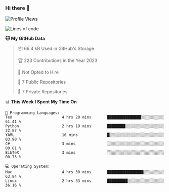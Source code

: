 ### Hi there 👋

<!--
**huayuan4396/huayuan4396** is a ✨ _special_ ✨ repository because its `README.md` (this file) appears on your GitHub profile.

Here are some ideas to get you started:

- 🔭 I’m currently working on ...
- 🌱 I’m currently learning ...
- 👯 I’m looking to collaborate on ...
- 🤔 I’m looking for help with ...
- 💬 Ask me about ...
- 📫 How to reach me: ...
- 😄 Pronouns: ...
- ⚡ Fun fact: ...
-->

<!--START_SECTION:waka-->
![Profile Views](http://img.shields.io/badge/Profile%20Views-0-blue)

![Lines of code](https://img.shields.io/badge/From%20Hello%20World%20I%27ve%20Written-225.1%20thousand%20lines%20of%20code-blue)

**🐱 My GitHub Data** 

> 📦 66.4 kB Used in GitHub's Storage 
 > 
> 🏆 223 Contributions in the Year 2023
 > 
> 🚫 Not Opted to Hire
 > 
> 📜 7 Public Repositories 
 > 
> 🔑 7 Private Repositories 
 > 
📊 **This Week I Spent My Time On** 

```text
💬 Programming Languages: 
TeX                      4 hrs 20 mins       ███████████████░░░░░░░░░░   61.41 % 
Python                   2 hrs 19 mins       ████████░░░░░░░░░░░░░░░░░   32.87 % 
YAML                     16 mins             █░░░░░░░░░░░░░░░░░░░░░░░░   03.90 % 
C#                       3 mins              ░░░░░░░░░░░░░░░░░░░░░░░░░   00.81 % 
BibTeX                   3 mins              ░░░░░░░░░░░░░░░░░░░░░░░░░   00.73 % 

💻 Operating System: 
Mac                      4 hrs 30 mins       ████████████████░░░░░░░░░   63.84 % 
Linux                    2 hrs 33 mins       █████████░░░░░░░░░░░░░░░░   36.16 % 
```


<!--END_SECTION:waka-->
